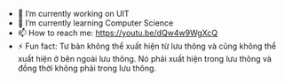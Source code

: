 






- 🔭 I’m currently working on UIT
- 🌱 I’m currently learning Computer Science
- 📫 How to reach me: https://youtu.be/dQw4w9WgXcQ
- ⚡ Fun fact: Tư bản không thể xuất hiện từ lưu thông và cũng không thể xuất hiện ở bên ngoài lưu thông. Nó phải xuất hiện trong lưu thông và đồng thời không phải trong lưu thông.
<!---
-->
